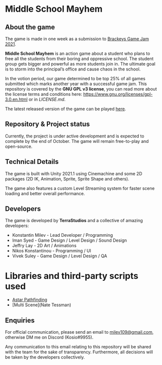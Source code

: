 # Middle School Mayhem

## About the game
The game is made in one week as a submission to [Brackeys Game Jam 2021](https://itch.io/jam/brackeys-6/rate/1177745).

**Middle School Mayhem** is an action game about a student who plans to free all the students from their boring and oppressive school. The student group gets bigger and powerful as more students join in. The ultimate goal is to storm into the principal’s office and cause chaos in the school.

In the votion period, our game determined to be top 25% of all games submitted which marks another year with a successful game jam. 
This repository is covered by the **GNU GPL v3 license**, you can read more about the license terms and conditions here: https://www.gnu.org/licenses/gpl-3.0.en.html or in *LICENSE.md*.

The latest released version of the game can be played [here](https://konstantin890.itch.io/middle-school-mayhem).

## Repository & Project status
Currently, the project is under active development and is expected to complete by the end of October. The game will remain free-to-play and open-source.

## Technical Details
The game is built with Unity 2021.1 using Cinemachine and some 2D packages (2D IK, Animation, Sprite, Sprite Shape and others).

The game also features a custom Level Streaming system for faster scene loading and better overall performance. 

## Developers
The game is developed by **TerraStudios** and a collective of amazing developers:

- Konstantin Milev - Lead Developer / Programming
- Iman Syed - Game Design / Level Design / Sound Design
- Jeffry Lay - 2D Art / Animations
- Nikos Konstantinou - Programming / UI
- Vivek Suley - Game Design / Level Design / QA

# Libraries and third-party scripts used
- [Astar Pathfinding](https://arongranberg.com/astar/front)
- [Multi Scene](Nate Tessman)

## Enquiries
For official communication, please send an email to milev109@gmail.com, otherwise DM me on Discord (Kosio#9955).

Any communication to this email relating to this repository will be shared with the team for the sake of transparency. Furthermore, all decisions will be taken by the developers collectively.
